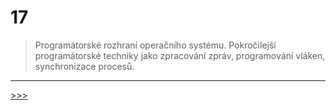 # 17

> Programátorské rozhraní operačního systému. Pokročilejší programátorské techniky jako zpracování zpráv, programování vláken, synchronizace procesů.

---
[>>>](./18.MD)
